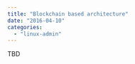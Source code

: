 ```yaml
---
title: "Blockchain based architecture"
date: "2016-04-10"
categories: 
  - "linux-admin"
---
```


TBD
